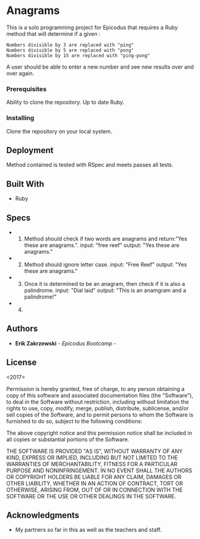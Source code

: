 # Anagrams

This is a solo programming project for Epicodus that requires a Ruby method that will determine if a given :

    Numbers divisible by 3 are replaced with "ping"
    Numbers divisible by 5 are replaced with "pong"
    Numbers divisible by 15 are replaced with "ping-pong"

A user should be able to enter a new number and see new results over and over again.


### Prerequisites

Ability to clone the repository.
Up to date Ruby.

### Installing

Clone the repository on your local system.


## Deployment

Method contained is tested with RSpec and meets passes all tests.

## Built With

* Ruby




## Specs


* 1. Method should check if two words are anagrams and return:"Yes these are anagrams.".
    input: "free reef"
    output: "Yes these are anagrams."

* 2. Method should ignore letter case.
    input: "Free Reef"
    output: "Yes these are anagrams."

* 3. Once it is determined to be an anagram, then check if it is also a palindrome.
    input: "Dial laid"
    output: "This is an anamgram and a palindrome!"

* 4.


## Authors

* **Erik Zakrzewski** - *Epicodus Bootcamp* -


## License

 <2017> <Erik Zakrzewski>

Permission is hereby granted, free of charge, to any person obtaining a copy of this software and associated documentation files (the "Software"), to deal in the Software without restriction, including without limitation the rights to use, copy, modify, merge, publish, distribute, sublicense, and/or sell copies of the Software, and to permit persons to whom the Software is furnished to do so, subject to the following conditions:

The above copyright notice and this permission notice shall be included in all copies or substantial portions of the Software.

THE SOFTWARE IS PROVIDED "AS IS", WITHOUT WARRANTY OF ANY KIND, EXPRESS OR IMPLIED, INCLUDING BUT NOT LIMITED TO THE WARRANTIES OF MERCHANTABILITY, FITNESS FOR A PARTICULAR PURPOSE AND NONINFRINGEMENT. IN NO EVENT SHALL THE AUTHORS OR COPYRIGHT HOLDERS BE LIABLE FOR ANY CLAIM, DAMAGES OR OTHER LIABILITY, WHETHER IN AN ACTION OF CONTRACT, TORT OR OTHERWISE, ARISING FROM, OUT OF OR IN CONNECTION WITH THE SOFTWARE OR THE USE OR OTHER DEALINGS IN THE SOFTWARE.

## Acknowledgments

* My partners so far in this as well as the teachers and staff.
